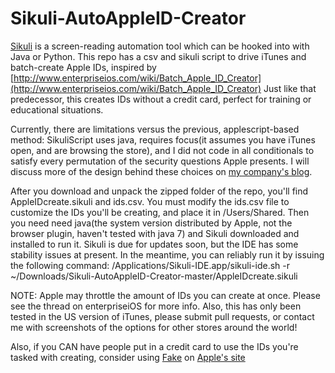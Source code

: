 Sikuli-AutoAppleID-Creator
==========================
[Sikuli](http://www.sikuli.org "Home of the Sikuli Script project") is a screen-reading automation tool which can be hooked into with Java or Python.
This repo has a csv and sikuli script to drive iTunes and batch-create Apple IDs, inspired by [http://www.enterpriseios.com/wiki/Batch_Apple_ID_Creator](http://www.enterpriseios.com/wiki/Batch_Apple_ID_Creator)
Just like that predecessor, this creates IDs without a credit card, perfect for training or educational situations.

Currently, there are limitations versus the previous, applescript-based method: SikuliScript uses java, requires focus(it assumes you have iTunes open, and are browsing the store), and I did not code in all conditionals to satisfy every permutation of the security questions Apple presents. I will discuss more of the design behind these choices on [my company's blog](http://techjournal.318.com).

After you download and unpack the zipped folder of the repo, you'll find AppleIDcreate.sikuli and ids.csv. You must modify the ids.csv file to customize the IDs you'll be creating, and place it in /Users/Shared. 
Then you need need java(the system version distributed by Apple, not the browser plugin, haven't tested with java 7) and Sikuli downloaded and installed to run it. Sikuli is due for updates soon, but the IDE has some stability issues at present. In the meantime, you can reliably run it by issuing the following command:
/Applications/Sikuli-IDE.app/sikuli-ide.sh -r ~/Downloads/Sikuli-AutoAppleID-Creator-master/AppleIDcreate.sikuli

NOTE: Apple may throttle the amount of IDs you can create at once. Please see the thread on enterpriseiOS for more info. Also, this has only been tested in the US version of iTunes, please submit pull requests, or contact me with screenshots of the options for other stores around the world!

Also, if you CAN have people put in a credit card to use the IDs you're tasked with creating, consider using [Fake](http://Fakeapp.com) on [Apple's site](https://appleid.apple.com/cgi-bin/WebObjects/MyAppleId.woa/wa/createAppleId?localang=en_US)
